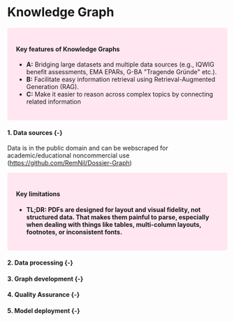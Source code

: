 # Knowledge Graph

<style>
div.blue {
  background-color: #e6f0ff;
  border-radius: 5px;
  padding: 20px;
  margin-bottom: 10px; /* adds vertical space below the box */
}
</style>
<div class = "blue">
  <h4>Key features of Knowledge Graphs</h4>
  <ul>
    <li><strong>A:</strong> Bridging large datasets and multiple data sources (e.g., IQWIG benefit assessments, EMA EPARs, G-BA "Tragende Gründe" etc.).</li>
    <li><strong>B:</strong> Facilitate easy information retrieval using Retrieval-Augmented Generation (RAG). </li>
    <li><strong>C:</strong> Make it easier to reason across complex topics by connecting related information</li>
  </ul>
</div>

#### 1. **Data sources** {-}
Data is in the public domain and can be webscraped for academic/educational noncommercial use (https://github.com/RemNil/Dossier-Graph)

<style>
div.blue {
  background-color: #FFE6F0;
  border-radius: 5px;
  padding: 20px;
  margin-bottom: 10px; /* adds vertical space below the box */
}
</style>
<div class = "blue">
  <h4>Key limitations</h4>
  <ul>
    <li><strong>TL;DR: PDFs are designed for layout and visual fidelity, not structured data. That makes them painful to parse, especially when dealing with things like tables, multi-column layouts, footnotes, or inconsistent fonts.</strong> </li>
  </ul>
</div>

#### 2. **Data processing** {-}

#### 3. **Graph development** {-}

#### 4. **Quality Assurance** {-}

#### 5. **Model deployment** {-}
